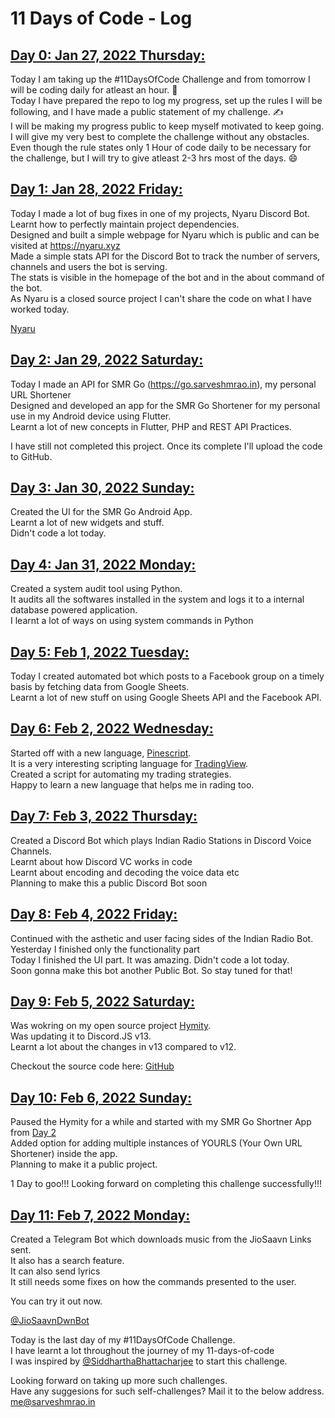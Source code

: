 # **11 Days of Code - Log**



## <u>Day 0: Jan 27, 2022 **Thursday**: </u>
Today I am taking up the #11DaysOfCode Challenge and from tomorrow I will be coding daily for atleast an hour. 📢 <br>
Today I have prepared the repo to log my progress, set up the rules I will be following, and I have made a public statement of my challenge. ✍️ <br>
I will be making my progress public to keep myself motivated to keep going. I will give my very best to complete the challenge without any obstacles. Even though the rule states only 1 Hour of code daily to be necessary for the challenge, but I will try to give atleast 2-3 hrs most of the days. 😄<br>



## <u>Day 1: Jan 28, 2022 **Friday**: </u>
Today I made a lot of bug fixes in one of my projects, Nyaru Discord Bot. Learnt how to perfectly maintain project dependencies. <br>
Designed and built a simple webpage for Nyaru which is public and can be visited at https://nyaru.xyz<br>
Made a simple stats API for the Discord Bot to track the number of servers, channels and users the bot is serving.<br>
The stats is visible in the homepage of the bot and in the about command of the bot.<br>
As Nyaru is a closed source project I can't share the code on what I have worked today.

[Nyaru](https://nyaru.xyz)



## <u>Day 2: Jan 29, 2022 **Saturday**: </u>
Today I made an API for SMR Go (https://go.sarveshmrao.in), my personal URL Shortener<br>
Designed and developed an app for the SMR Go Shortener for my personal use in my Android device using Flutter.<br>
Learnt a lot of new concepts in Flutter, PHP and REST API Practices.<br>

I have still not completed this project. Once its complete I'll upload the code to GitHub.



## <u>Day 3: Jan 30, 2022 **Sunday**: </u>
Created the UI for the SMR Go Android App.<br>
Learnt a lot of new widgets and stuff.<br>
Didn't code a lot today.<br>



## <u>Day 4: Jan 31, 2022 **Monday**: </u>
Created a system audit tool using Python.<br>
It audits all the softwares installed in the system and logs it to a internal database powered application.<br>
I learnt a lot of ways on using system commands in Python<br>



## <u>Day 5: Feb 1, 2022 **Tuesday**: </u>
Today I created automated bot which posts to a Facebook group on a timely basis by fetching data from Google Sheets.<br>
Learnt a lot of new stuff on using Google Sheets API and the Facebook API.<br>



## <u>Day 6: Feb 2, 2022 **Wednesday**: </u>
Started off with a new language, [Pinescript](https://www.tradingview.com/pine-script-docs/en/v5/Introduction.html).<br>
It is a very interesting scripting language for [TradingView](https://tradingview.com).<br>
Created a script for automating my trading strategies.<br>
Happy to learn a new language that helps me in rading too.<br>



## <u>Day 7: Feb 3, 2022 **Thursday**: </u>
Created a Discord Bot which plays Indian Radio Stations in Discord Voice Channels.<br>
Learnt about how Discord VC works in code<br>
Learnt about encoding and decoding the voice data etc<br>
Planning to make this a public Discord Bot soon<br>



## <u>Day 8: Feb 4, 2022 **Friday**: </u>
Continued with the asthetic and user facing sides of the Indian Radio Bot.<br>
Yesterday I finished only the functionality part<br>
Today I finished the UI part. It was amazing. Didn't code a lot today.<br>
Soon gonna make this bot another Public Bot. So stay tuned for that!<br>



## <u>Day 9: Feb 5, 2022 **Saturday**: </u>
Was wokring on my open source project [Hymity](https://hymity.js.org).<br>
Was updating it to Discord.JS v13.<br>
Learnt a lot about the changes in v13 compared to v12.<br>

Checkout the source code here: [GitHub](https://github.com/Sarveshmrao/hymity)



## <u>Day 10: Feb 6, 2022 **Sunday**: </u>
Paused the Hymity for a while and started with my SMR Go Shortner App from [Day 2](https://github.com/Sarveshmrao/11-days-of-code/blob/main/logs.md#day-2-jan-29-2022-saturday-)<br>
Added option for adding multiple instances of YOURLS (Your Own URL Shortener) inside the app.<br>
Planning to make it a public project.<br>

1 Day to goo!!! Looking forward on completing this challenge successfully!!!<br>



## <u>Day 11: Feb 7, 2022 **Monday**: </u>
Created a Telegram Bot which downloads music from the JioSaavn Links sent.<br>
It also has a search feature.<br>
It can also send lyrics<br>
It still needs some fixes on how the commands presented to the user.<br>

You can try it out now.<br>

[@JioSaavnDwnBot](https://t.me/JioSaavnDwnBot)


Today is the last day of my #11DaysOfCode Challenge.<br>
I have learnt a lot throughout the journey of my 11-days-of-code<br>
I was inspired by [@SiddharthaBhattacharjee](https://github.com/SiddharthaBhattacharjee) to start this challenge.<br>

Looking forward on taking up more such challenges.<br>
Have any suggesions for such self-challenges? Mail it to the below address.<br>
me@sarveshmrao.in
